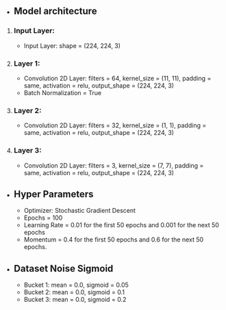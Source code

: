   - ## Model architecture
  
  1. ### Input Layer:
  
     - Input Layer: shape = (224, 224, 3)
  
  2. ### Layer 1:
     - Convolution 2D Layer: filters = 64, kernel_size = (11, 11), padding = same, activation = relu, output_shape = (224, 224, 3)
     - Batch Normalization = True
     
  3. ### Layer 2:
     - Convolution 2D Layer: filters = 32, kernel_size = (1, 1), padding = same, activation = relu, output_shape = (224, 224, 3)
  
  4. ### Layer 3:
     - Convolution 2D Layer: filters = 3, kernel_size = (7, 7), padding = same, activation = relu, output_shape = (224, 224, 3)
    
    
  - ## Hyper Parameters
    - Optimizer: Stochastic Gradient Descent
    - Epochs = 100
    - Learning Rate = 0.01 for the first 50 epochs and 0.001 for the next 50 epochs
    - Momentum = 0.4 for the first 50 epochs and 0.6 for the next 50 epochs.
    
  
  - ## Dataset Noise Sigmoid
    - Bucket 1: mean = 0.0, sigmoid = 0.05
    - Bucket 2: mean = 0.0, sigmoid = 0.1
    - Bucket 3: mean = 0.0, sigmoid = 0.2
